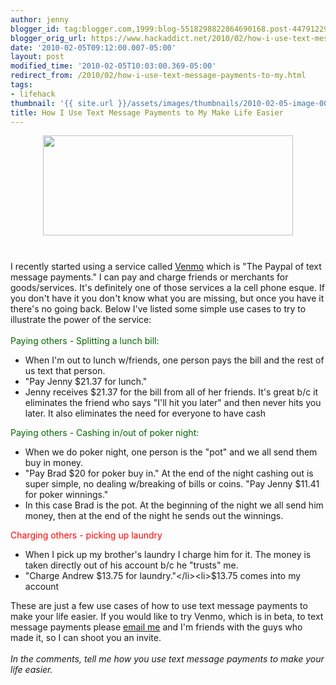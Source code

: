 ```yaml
---
author: jenny
blogger_id: tag:blogger.com,1999:blog-5518298822864690168.post-4479122995040580709
blogger_orig_url: https://www.hackaddict.net/2010/02/how-i-use-text-message-payments-to-my.html
date: '2010-02-05T09:12:00.007-05:00'
layout: post
modified_time: '2010-02-05T10:03:00.369-05:00'
redirect_from: /2010/02/how-i-use-text-message-payments-to-my.html
tags:
- lifehack
thumbnail: '{{ site.url }}/assets/images/thumbnails/2010-02-05-image-0000.jpg'
title: How I Use Text Message Payments to My Make Life Easier
---
```


<img alt="" border="0" id="BLOGGER_PHOTO_ID_5434767452494569314" src="{{ site.url }}/assets/images/posts/2010-02-05-image-0000.jpg" style="display:block; margin:0px auto 10px; text-align:center; width: 400px; height: 160px;"/><br/><div>I recently started using a service called <a href="http://venmo.com/">Venmo</a> which is "The Paypal of text message payments."  I can pay and charge friends or merchants for goods/services.   It's definitely one of those services a la cell phone esque.  If you don't have it you don't know what you are missing, but once you have it there's no going back.   Below I've listed some simple use cases to try to illustrate the power of the service:</div><div><br/></div><div><span class="Apple-style-span" style="color:#006600;">Paying others - Splitting a lunch bill:</span></div><div><ul><li>When I'm out to lunch w/friends, one person pays the bill and the rest of us text that person.  </li><li>"Pay Jenny $21.37 for lunch."</li><li>Jenny receives $21.37 for the bill from all of her friends.  It's great b/c it eliminates the friend who says "I'll hit you later" and then never hits you later.   It also eliminates the need for everyone to have cash</li></ul><div><span class="Apple-style-span" style="color:#006600;">Paying others - Cashing in/out of poker night:</span></div><ul><li>When we do poker night, one person is the "pot" and we all send them buy in money.</li><li> "Pay Brad $20 for poker buy in."  At the end of the night cashing out is super simple, no dealing w/breaking of bills or coins. "Pay Jenny $11.41 for poker winnings."</li><li>In this case Brad is the pot.  At the beginning of the night we all send him money, then at the end of the night he sends out the winnings.</li></ul><div><span class="Apple-style-span" style="color:#FF0000;">Charging others - picking up laundry</span></div><ul><li>When I pick up my brother's laundry I charge him for it.  The money is taken directly out of his account b/c he "trusts" me.  </li><li>"Charge Andrew $13.75 for laundry."</li><li>$13.75 comes into my account </li></ul><div>These are just a few use cases of how to use text message payments to make your life easier.  If you would like to try Venmo, which is in beta, to text message payments please <a href="mailto:%20jennykortina@gmail.com">email me</a> and I'm friends with the guys who made it, so I can shoot you an invite. </div><div><br/></div><div><i>In the comments, tell me how you  use text message payments to make your life easier. </i></div></div>